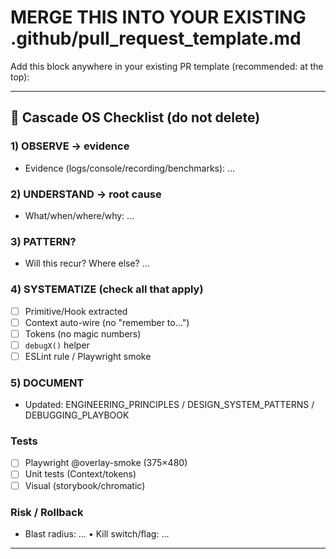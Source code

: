 # MERGE THIS INTO YOUR EXISTING .github/pull_request_template.md

Add this block anywhere in your existing PR template (recommended: at the top):

---

## 🔁 Cascade OS Checklist (do not delete)

### 1) OBSERVE → evidence
- Evidence (logs/console/recording/benchmarks): …

### 2) UNDERSTAND → root cause
- What/when/where/why: …

### 3) PATTERN?
- Will this recur? Where else? …

### 4) SYSTEMATIZE (check all that apply)
- [ ] Primitive/Hook extracted
- [ ] Context auto-wire (no "remember to…")
- [ ] Tokens (no magic numbers)
- [ ] `debugX()` helper
- [ ] ESLint rule / Playwright smoke

### 5) DOCUMENT
- Updated: ENGINEERING_PRINCIPLES / DESIGN_SYSTEM_PATTERNS / DEBUGGING_PLAYBOOK

### Tests
- [ ] Playwright @overlay-smoke (375×480)
- [ ] Unit tests (Context/tokens)
- [ ] Visual (storybook/chromatic)

### Risk / Rollback
- Blast radius: …  •  Kill switch/flag: …

---
